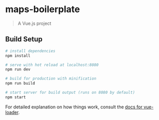 # maps-boilerplate

> A Vue.js project

## Build Setup

``` bash
# install dependencies
npm install

# serve with hot reload at localhost:8080
npm run dev

# build for production with minification
npm run build

# start server for build output (runs on 8080 by default)
npm start
```

For detailed explanation on how things work, consult the [docs for vue-loader](http://vuejs.github.io/vue-loader).
